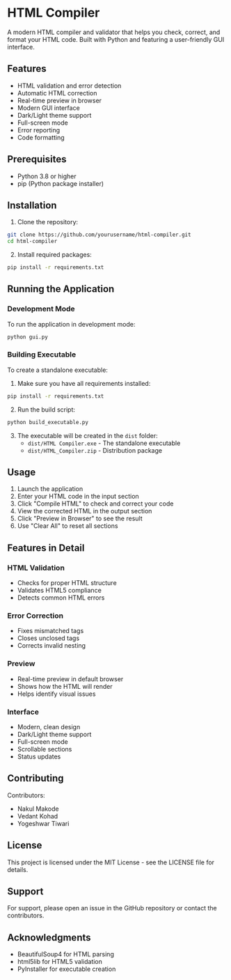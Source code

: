 # HTML Compiler

A modern HTML compiler and validator that helps you check, correct, and format your HTML code. Built with Python and featuring a user-friendly GUI interface.

## Features

- HTML validation and error detection
- Automatic HTML correction
- Real-time preview in browser
- Modern GUI interface
- Dark/Light theme support
- Full-screen mode
- Error reporting
- Code formatting

## Prerequisites

- Python 3.8 or higher
- pip (Python package installer)

## Installation

1. Clone the repository:
```bash
git clone https://github.com/yourusername/html-compiler.git
cd html-compiler
```

2. Install required packages:
```bash
pip install -r requirements.txt
```

## Running the Application

### Development Mode

To run the application in development mode:
```bash
python gui.py
```

### Building Executable

To create a standalone executable:

1. Make sure you have all requirements installed:
```bash
pip install -r requirements.txt
```

2. Run the build script:
```bash
python build_executable.py
```

3. The executable will be created in the `dist` folder:
   - `dist/HTML Compiler.exe` - The standalone executable
   - `dist/HTML_Compiler.zip` - Distribution package

## Usage

1. Launch the application
2. Enter your HTML code in the input section
3. Click "Compile HTML" to check and correct your code
4. View the corrected HTML in the output section
5. Click "Preview in Browser" to see the result
6. Use "Clear All" to reset all sections

## Features in Detail

### HTML Validation
- Checks for proper HTML structure
- Validates HTML5 compliance
- Detects common HTML errors

### Error Correction
- Fixes mismatched tags
- Closes unclosed tags
- Corrects invalid nesting

### Preview
- Real-time preview in default browser
- Shows how the HTML will render
- Helps identify visual issues

### Interface
- Modern, clean design
- Dark/Light theme support
- Full-screen mode
- Scrollable sections
- Status updates

## Contributing

Contributors:
- Nakul Makode
- Vedant Kohad
- Yogeshwar Tiwari

## License

This project is licensed under the MIT License - see the LICENSE file for details.

## Support

For support, please open an issue in the GitHub repository or contact the contributors.

## Acknowledgments

- BeautifulSoup4 for HTML parsing
- html5lib for HTML5 validation
- PyInstaller for executable creation 
